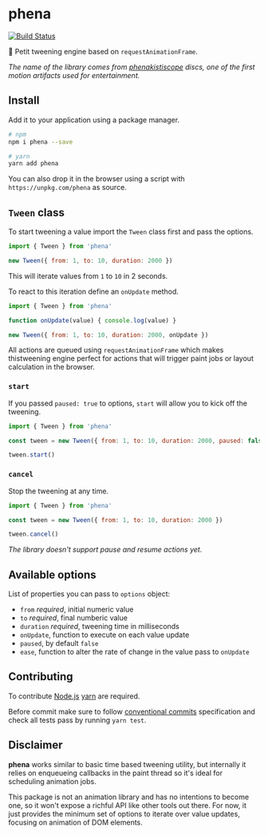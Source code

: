 # phena

[![Build Status](https://travis-ci.org/jeremenichelli/phena.svg?branch=master)](https://travis-ci.org/jeremenichelli/phena)

🧸 Petit tweening engine based on `requestAnimationFrame`.

_The name of the library comes from [phenakistiscope](https://en.wikipedia.org/wiki/Phenakistiscope) discs, one of the first motion artifacts used for entertainment._

## Install

Add it to your application using a package manager.

```sh
# npm
npm i phena --save

# yarn
yarn add phena
```

You can also drop it in the browser using a script with `https://unpkg.com/phena` as source.

## `Tween` class

To start tweening a value import the `Tween` class first and pass the options.

```js
import { Tween } from 'phena'

new Tween({ from: 1, to: 10, duration: 2000 })
```

This will iterate values from `1` to `10` in 2 seconds.

To react to this iteration define an `onUpdate` method.

```js
import { Tween } from 'phena'

function onUpdate(value) { console.log(value) }

new Tween({ from: 1, to: 10, duration: 2000, onUpdate })
```

All actions are queued using `requestAnimationFrame` which makes thistweening engine perfect for actions that will trigger paint jobs or layout calculation in the browser.

### `start`

If you passed `paused: true` to options, `start` will allow you to kick off the tweening.

```js
import { Tween } from 'phena'

const tween = new Tween({ from: 1, to: 10, duration: 2000, paused: false })

tween.start()
```

### `cancel`

Stop the tweening at any time.

```js
import { Tween } from 'phena'

const tween = new Tween({ from: 1, to: 10, duration: 2000 })

tween.cancel()
```

_The library doesn't support pause and resume actions yet._


## Available options

List of properties you can pass to `options` object:

 - `from` _required_, initial numeric value
 - `to` _required_, final numberic value
 - `duration` _required_, tweening time in milliseconds
 - `onUpdate`, function to execute on each value update
 - `paused`, by default `false`
 - `ease`, function to alter the rate of change in the value pass to `onUpdate`

## Contributing

To contribute [Node.js](//nodejs.org) [yarn](//yarnpkg.com) are required.

Before commit make sure to follow [conventional commits](//www.conventionalcommits.org) specification and check all tests pass by running `yarn test`.

## Disclaimer

**phena** works similar to basic time based tweening utility, but internally it relies on enqueueing callbacks in the paint thread so it's ideal for scheduling animation jobs.

This package is not an animation library and has no intentions to become one, so it won't expose a richful API like other tools out there. For now, it just provides the minimum set of options to iterate over value updates, focusing on animation of DOM elements.
